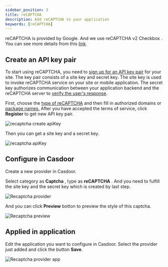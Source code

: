 ```yaml
---
sidebar_position: 3
title: reCAPTCHA
description: Add reCAPTCHA to your application
keywords: [reCAPTCHA]
---
```

reCAPTCHA is provided by Google. And we use reCAPTCHA v2 Checkbox . You can see more details from this [link](https://developers.google.com/recaptcha).

## Create an API key pair

To start using reCAPTCHA, you need to [sign up for an API key pair](http://www.google.com/recaptcha/admin) for your site. The key pair consists of a site key and secret key. The site key is used to invoke reCAPTCHA service on your site or mobile application. The secret key authorizes communication between your application backend and the reCAPTCHA server to [verify the user's response](https://developers.google.com/recaptcha/docs/verify).

First, choose the [type of reCAPTCHA](https://developers.google.com/recaptcha/docs/versions) and then fill in authorized domains or [package names.](https://developer.android.com/guide/topics/manifest/manifest-element.html#package) After you have accepted the terms of service, click **Register** to get new API key pair.

![recaptcha create apiKey](/img/providers/captcha/recaptcha_create_apiKey.png)

Then you can get a site key and a secret key.

![recaptcha apiKey](/img/providers/captcha/recaptcha_apikey.png)

## Configure in Casdoor

Create a new provider in Casdoor.

Select category as  **Captcha** , type as  **reCAPTCHA** . And you need to fulfill the site key and the secret key which is created by last step.

![Recaptcha provider](/img/providers/captcha/recaptcha_provider.png)

And you can click **Preview** botton to preview the style of this captcha.

![Recaptcha preview](/img/providers/captcha/recaptcha_preview.png)

## Applied in application

Edit the application you want to configure in Casdoor. Select the provider just added and click the button **Save**.

![Recaptcha provider app](/img/providers/captcha/recaptcha_provider_app.png)
